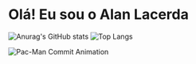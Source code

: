 # Olá! Eu sou o Alan Lacerda

![Anurag's GitHub stats](https://github-readme-stats.vercel.app/api?username=Alan118020&show_icons=true&theme=radical)
![Top Langs](https://github-readme-stats.vercel.app/api/top-langs/?username=Alan118020&layout=compact&hide_title=true&theme=radical)

<picture align="center">
  <source media="(prefers-color-scheme: dark)" srcset="https://raw.githubusercontent.com/Alan118020/Alan118020/output/pacman-animation-dark.svg">
  <source media="(prefers-color-scheme: light)" srcset="https://raw.githubusercontent.com/Alan118020/Alan118020/output/pacman-animation.svg">
  <img align="center" alt="Pac-Man Commit Animation" src="https://raw.githubusercontent.com/Alan118020/Alan118020/output/pacman-animation.svg">
</picture>
